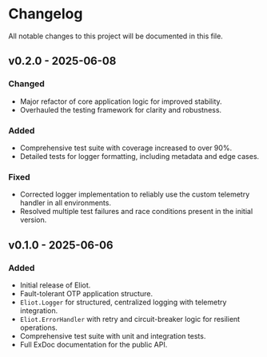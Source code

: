 # Changelog

All notable changes to this project will be documented in this file.

## v0.2.0 - 2025-06-08

### Changed
* Major refactor of core application logic for improved stability.
* Overhauled the testing framework for clarity and robustness.

### Added
* Comprehensive test suite with coverage increased to over 90%.
* Detailed tests for logger formatting, including metadata and edge cases.

### Fixed
* Corrected logger implementation to reliably use the custom telemetry handler in all environments.
* Resolved multiple test failures and race conditions present in the initial version.

## v0.1.0 - 2025-06-06

### Added

* Initial release of Eliot.
* Fault-tolerant OTP application structure.
* `Eliot.Logger` for structured, centralized logging with telemetry integration.
* `Eliot.ErrorHandler` with retry and circuit-breaker logic for resilient operations.
* Comprehensive test suite with unit and integration tests.
* Full ExDoc documentation for the public API.
